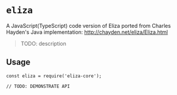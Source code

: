 # `eliza`

A JavaScript(TypeScript) code version of Eliza ported from
Charles Hayden's Java implementation: <http://chayden.net/eliza/Eliza.html>

> TODO: description

## Usage

```
const eliza = require('eliza-core');

// TODO: DEMONSTRATE API
```
